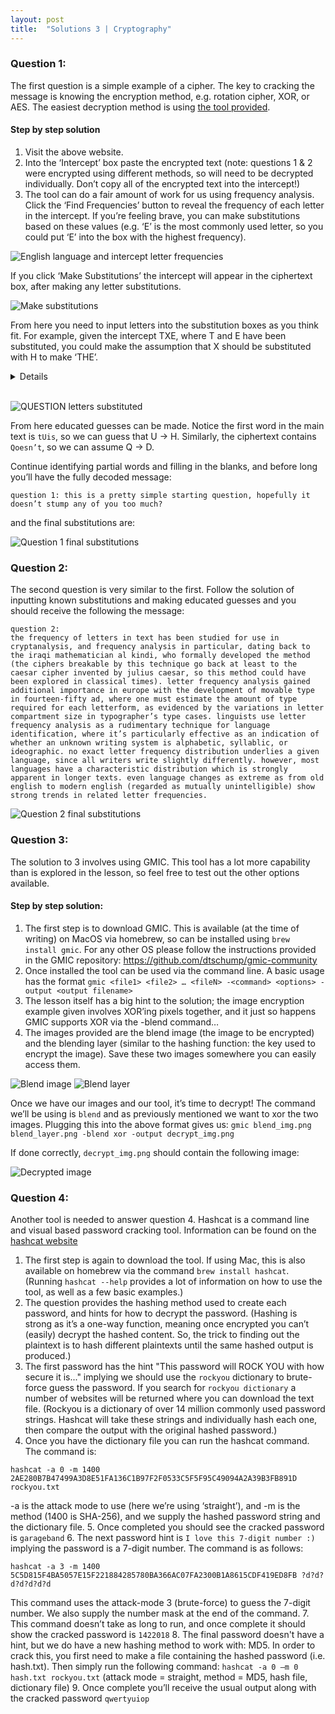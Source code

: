 ```yaml
---
layout: post
title:  "Solutions 3 | Cryptography"
---
```


### Question 1:

The first question is a simple example of a cipher. The key to cracking the message is knowing the encryption method, e.g. rotation cipher, XOR, or AES. The easiest decryption method is using <a href="http://crypto.interactive-maths.com/frequency-analysis-breaking-the-code.html">the tool provided</a>.

#### Step by step solution

1. Visit the above website.
2. Into the ‘Intercept’ box paste the encrypted text (note: questions 1 & 2 were encrypted using different methods, so will need to be decrypted individually. Don’t copy all of the encrypted text into the intercept!)
3. The tool can do a fair amount of work for us using frequency analysis. Click the ‘Find Frequencies’ button to reveal the frequency of each letter in the intercept. If you’re feeling brave, you can make substitutions based on these values (e.g. ‘E’ is the most commonly used letter, so you could put ‘E’ into the box with the highest frequency).

![English language and intercept letter frequencies]({{site.baseurl}}/assets/images/ex3/frequencies.png "English language and intercept letter frequencies")

If you click ‘Make Substitutions’ the intercept will appear in the ciphertext box, after making any letter substitutions.

![Make substitutions]({{site.baseurl}}/assets/images/ex3/make_substitutions.png "Make substitutions")

From here you need to input letters into the substitution boxes as you think fit. For example, given the intercept TXE, where T and E have been substituted, you could make the assumption that X should be substituted with H to make ‘THE’.

<details>
If you don’t feel like guessing, a big hint is the first word is ‘QUESTION’, so you can immediately make substitutions for those letters.
</details>
<br />

![QUESTION letters substituted]({{site.baseurl}}/assets/images/ex3/question_substitution.png "QUESTION letters substituted")

From here educated guesses can be made. Notice the first word in the main text is `tUis`, so we can guess that U -> H. Similarly, the ciphertext contains `Qoesn’t`, so we can assume Q -> D.

Continue identifying partial words and filling in the blanks, and before long you’ll have the fully decoded message:

`question 1: this is a pretty simple starting question, hopefully it doesn’t stump any of you too much?`

and the final substitutions are:

![Question 1 final substitutions]({{site.baseurl}}/assets/images/ex3/q1_final_substitutions.png "Question 1 final substitutions")

### Question 2:

The second question is very similar to the first. Follow the solution of inputting known substitutions and making educated guesses and you should receive the following the message:

```
question 2:
the frequency of letters in text has been studied for use in cryptanalysis, and frequency analysis in particular, dating back to the iraqi mathematician al kindi, who formally developed the method (the ciphers breakable by this technique go back at least to the caesar cipher invented by julius caesar, so this method could have been explored in classical times). letter frequency analysis gained additional importance in europe with the development of movable type in fourteen-fifty ad, where one must estimate the amount of type required for each letterform, as evidenced by the variations in letter compartment size in typographer’s type cases. linguists use letter frequency analysis as a rudimentary technique for language identification, where it’s particularly effective as an indication of whether an unknown writing system is alphabetic, syllablic, or ideographic. no exact letter frequency distribution underlies a given language, since all writers write slightly differently. however, most languages have a characteristic distribution which is strongly apparent in longer texts. even language changes as extreme as from old english to modern english (regarded as mutually unintelligible) show strong trends in related letter frequencies.
```

![Question 2 final substitutions]({{site.baseurl}}/assets/images/ex3/q2_final_substitutions.png "Question 2 final substitutions")

### Question 3:

The solution to 3 involves using GMIC. This tool has a lot more capability than is explored in the lesson, so feel free to test out the other options available.

#### Step by step solution:


1. The first step is to download GMIC. This is available (at the time of writing) on MacOS via homebrew, so can be installed using `brew install gmic`. For any other OS please follow the instructions provided in the GMIC repository: https://github.com/dtschump/gmic-community
2. Once installed the tool can be used via the command line. A basic usage has the format `gmic <file1> <file2> … <fileN> -<command> <options> -output <output filename>`
3. The lesson itself has a big hint to the solution; the image encryption example given involves XOR’ing pixels together, and it just so happens GMIC supports XOR via the -blend command…
4. The images provided are the blend image (the image to be encrypted) and the blending layer (similar to the hashing function: the key used to encrypt the image). Save these two images somewhere you can easily access them.

![Blend image]({{site.baseurl}}/assets/images/ex3/blend_image.png "Blend image")
![Blend layer]({{site.baseurl}}/assets/images/ex3/blend_layer.png "Blend layer")

Once we have our images and our tool, it’s time to decrypt! The command we’ll be using is `blend` and as previously mentioned we want to xor the two images. Plugging this into the above format gives us: `gmic blend_img.png blend_layer.png -blend xor -output decrypt_img.png`

If done correctly, ```decrypt_img.png``` should contain the following image:

![Decrypted image]({{site.baseurl}}/assets/images/ex3/decrypted_image.png "Decrypted image")

### Question 4:

Another tool is needed to answer question 4. Hashcat is a command line and visual based password cracking tool. Information can be found on the <a href="https://hashcat.net/hashcat/">hashcat website</a>

1. The first step is again to download the tool. If using Mac, this is also available on homebrew via the command `brew install hashcat`. (Running `hashcat --help` provides a lot of information on how to use the tool, as well as a few basic examples.)
2. The question provides the hashing method used to create each password, and hints for how to decrypt the password. (Hashing is strong as it’s a one-way function, meaning once encrypted you can’t (easily) decrypt the hashed content. So, the trick to finding out the plaintext is to hash different plaintexts until the same hashed output is produced.)
3. The first password has the hint "This password will ROCK YOU with how secure it is..." implying we should use the `rockyou` dictionary to brute-force guess the password. If you search for `rockyou dictionary` a number of websites will be returned where you can download the text file. (Rockyou is a dictionary of over 14 million commonly used password strings. Hashcat will take these strings and individually hash each one, then compare the output with the original hashed password.)
4. Once you have the dictionary file you can run the hashcat command. The command is:

`hashcat -a 0 -m 1400 2AE280B7B47499A3D8E51FA136C1B97F2F0533C5F5F95C49094A2A39B3FB891D rockyou.txt`

-a is the attack mode to use (here we’re using ‘straight’), and -m is the method (1400 is SHA-256), and we supply the hashed password string and the dictionary file.
5. Once completed you should see the cracked password is `garageband`
6. The next password hint is `I love this 7-digit number :)` implying the password is a 7-digit number. The command is as follows:

`hashcat -a 3 -m 1400 5C5D815F4BA5057E15F221884285780BA366AC07FA2300B1A8615CDF419ED8FB ?d?d?d?d?d?d?d`

This command uses the attack-mode 3 (brute-force) to guess the 7-digit number. We also supply the number mask at the end of the command.
7. This command doesn’t take as long to run, and once complete it should show the cracked password is `1422018`
8. The final password doesn't have a hint, but we do have a new hashing method to work with: MD5. In order to crack this, you first need to make a file containing the hashed password (i.e. hash.txt). Then simply run the following command: `hashcat -a 0 –m 0 hash.txt rockyou.txt`
(attack mode = straight, method = MD5, hash file, dictionary file)
9. Once complete you’ll receive the usual output along with the cracked password `qwertyuiop`
